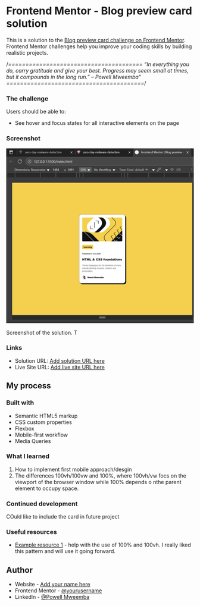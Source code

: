 # Frontend Mentor - Blog preview card solution

This is a solution to the [Blog preview card challenge on Frontend Mentor](https://www.frontendmentor.io/challenges/blog-preview-card-ckPaj01IcS). Frontend Mentor challenges help you improve your coding skills by building realistic projects.

/_=======================================
“In everything you do, carry gratitude and give your best.
Progress may seem small at times, but it compounds in the long run.” – Powell Mweemba"
========================================_/

### The challenge

Users should be able to:

- See hover and focus states for all interactive elements on the page

### Screenshot

![](./assets/Screenshot/Screenshot%202025-10-05%20084557.png)

Screenshot of the solution. T

### Links

- Solution URL: [Add solution URL here](https://your-solution-url.com)
- Live Site URL: [Add live site URL here](https://your-live-site-url.com)

## My process

### Built with

- Semantic HTML5 markup
- CSS custom properties
- Flexbox
- Mobile-first workflow
- Media Queries

### What I learned

1. How to implement first mobile approach/desgin
2. The differences 100vh/100vw and 100%, where 100vh/vw focs on the viewport of the browser window while 100% depends o nthe parent element to occupy space.

### Continued development

COuld like to include the card in future project

### Useful resources

- [Example resource 1](https://developer.mozilla.org/en-US/docs/Web/CSS/line-height) - help with the use of 100% and 100vh. I really liked this pattern and will use it going forward.

## Author

- Website - [Add your name here](https://www.your-site.com)
- Frontend Mentor - [@yourusername](https://www.frontendmentor.io/profile/yourusername)
- LinkedIn - [@Powell Mweemba](https://www.linkedin.com/in/powell-mweemba-991ab1260/)
